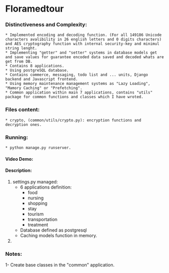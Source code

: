 # Floramedtour
### Distinctiveness and Complexity: 
    * Implemented encoding and decoding function. (For all 149186 Unicode characters avalibility in 26 english letters and 0 digits characters) and AES cryptography function with internal security-key and minimul string lenght.
    * Implementing "getter" and "setter" systems in database models get and save values for guarantee encoded data saved and decoded whats are get from DB.
    * Contains 8 applications.
    * Using postgreSQL database.
    * Contains commerce, messaging, todo list and ... units, Django backend and Javascript frontend.
    * Using memory maintenance management systems as "Lazy Loading", "Mamory Caching" or "Prefetching".
    * Common application within main 7 applications, contains "utils" package for common functions and classes which I have wroted.
### Files content:
    * crypto, (common/utils/crypto.py): encryption functions and decryption ones.
### Running:
    * python manage.py runserver.
#### Video Demo:  <URL HERE>
#### Description:
1. settings.py managed: 
    * 6 applications definition:
        - food
        - nursing
        - shopping
        - stay
        - tourism
        - transportation
        - treatment
    * Database defined as postgresql
    * Caching models function in memory.
2. 
### Notes:
1- Create base classes in the "common" application.

